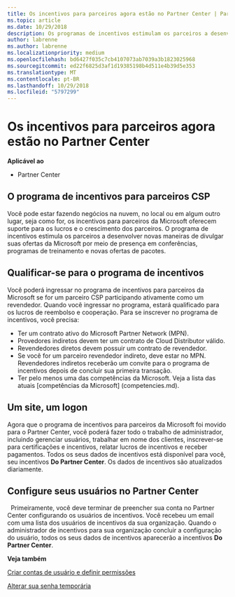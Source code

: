 ```yaml
---
title: Os incentivos para parceiros agora estão no Partner Center | Partner Center
ms.topic: article
ms.date: 10/29/2018
description: Os programas de incentivos estimulam os parceiros a desenvolver novas técnicas de marketing, oferecer treinamento e muito mais
author: labrenne
ms.author: labrenne
ms.localizationpriority: medium
ms.openlocfilehash: bd6427f035c7cb4107073ab7039a3b1823025968
ms.sourcegitcommit: ed22f6825d3af1d19385198b4d511e4b39d5e353
ms.translationtype: MT
ms.contentlocale: pt-BR
ms.lasthandoff: 10/29/2018
ms.locfileid: "5797299"
---
```

# <a name="partner-incentives-is-now-on-partner-center"></a>Os incentivos para parceiros agora estão no Partner Center 

**Aplicável ao**

-  Partner Center

## <a name="the-csp-partner-incentives-program"></a>O programa de incentivos para parceiros CSP

Você pode estar fazendo negócios na nuvem, no local ou em algum outro lugar, seja como for, os incentivos para parceiros da Microsoft oferecem suporte para os lucros e o crescimento dos parceiros. O programa de incentivos estimula os parceiros a desenvolver novas maneiras de divulgar suas ofertas da Microsoft por meio de presença em conferências, programas de treinamento e novas ofertas de pacotes. 

## <a name="qualify-for-the-incentives-program"></a>Qualificar-se para o programa de incentivos

Você poderá ingressar no programa de incentivos para parceiros da Microsoft se for um parceiro CSP participando ativamente como um revendedor.
Quando você ingressar no programa, estará qualificado para os lucros de reembolso e cooperação. Para se inscrever no programa de incentivos, você precisa: 
-   Ter um contrato ativo do Microsoft Partner Network (MPN).  
-   Provedores indiretos devem ter um contrato de Cloud Distributor válido.
-   Revendedores diretos devem possuir um contrato de revendedor.
-   Se você for um parceiro revendedor indireto, deve estar no MPN. Revendedores indiretos receberão um convite para o programa de incentivos depois de concluir sua primeira transação. 
-   Ter pelo menos uma das competências da Microsoft. Veja a lista das atuais [competências da Microsoft] (competencies.md).

## <a name="one-site-one-log-on"></a>Um site, um logon

Agora que o programa de incentivos para parceiros da Microsoft foi movido para o Partner Center, você poderá fazer todo o trabalho de administrador, incluindo gerenciar usuários, trabalhar em nome dos clientes, inscrever-se para certificações e incentivos, relatar lucros de incentivos e receber pagamentos. Todos os seus dados de incentivos está disponível para você, seu incentivos **Do Partner Center**. Os dados de incentivos são atualizados diariamente.
 
## <a name="set-your-users-up-in-partner-center"></a>Configure seus usuários no Partner Center
 
Primeiramente, você deve terminar de preencher sua conta no Partner Center configurando os usuários de incentivos. Você recebeu um email com uma lista dos usuários de incentivos da sua organização. Quando o administrador de incentivos para sua organização concluir a configuração do usuário, todos os seus dados de incentivos aparecerão a incentivos **Do Partner Center**.

**Veja também**

[Criar contas de usuário e definir permissões](create-user-accounts-and-set-permissions.md)

[Alterar sua senha temporária](change-your-temporary-password.md)

